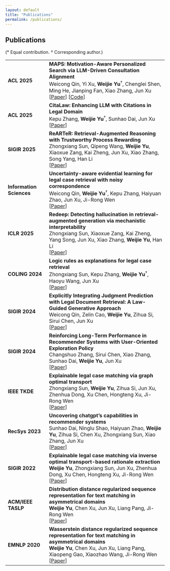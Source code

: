```yaml
---
layout: default
title: "Publications"
permalink: /publications/
---
```


## Publications  
(* Equal contribution. † Corresponding author.)

<table>

  <tr>
    <td><strong>ACL 2025</strong></td>
    <td>
      <strong>MAPS: Motivation-Aware Personalized Search via LLM-Driven Consultation Alignment</strong><br>
      Weicong Qin, Yi Xu, <strong>Weijie Yu</strong><sup>†</sup>, Chenglei Shen, Ming He, Jianping Fan, Xiao Zhang, Jun Xu<br>
      [<a href="https://arxiv.org/abs/2503.01711" target="_blank">Paper</a>] [<a href="https://github.com/E-qin/MAPS" target="_blank">Code</a>]
    </td>
  </tr>

  <tr>
    <td><strong>ACL 2025</strong></td>
    <td>
      <strong>CitaLaw: Enhancing LLM with Citations in Legal Domain</strong><br>
      Kepu Zhang, <strong>Weijie Yu</strong></strong><sup>†</sup>, Sunhao Dai, Jun Xu<br>
      [<a href="https://arxiv.org/abs/2412.14556" target="_blank">Paper</a>]
    </td>
  </tr>

  <tr>
    <td><strong>SIGIR 2025</strong></td>
    <td>
      <strong>ReARTeR: Retrieval-Augmented Reasoning with Trustworthy Process Rewarding</strong><br>
      Zhongxiang Sun, Qipeng Wang, <strong>Weijie Yu</strong>, Xiaoxue Zang, Kai Zheng, Jun Xu, Xiao Zhang, Song Yang, Han Li<br>
      [<a href="https://arxiv.org/pdf/2501.07861">Paper</a>] 
    </td>
  </tr>

  <tr>
    <td><strong>Information Sciences</strong></td>
    <td>
      <strong>Uncertainty-aware evidential learning for legal case retrieval with noisy correspondence</strong><br>
      Weicong Qin, <strong>Weijie Yu</strong><sup>†</sup>, Kepu Zhang, Haiyuan Zhao, Jun Xu, Ji-Rong Wen<br>
      [<a href="https://www.sciencedirect.com/science/article/pii/S0020025525000477" target="_blank">Paper</a>] 
    </td>
  </tr>

  <tr>
    <td><strong>ICLR 2025</strong></td>
    <td>
      <strong>Redeep: Detecting hallucination in retrieval-augmented generation via mechanistic interpretability</strong><br>
      Zhongxiang Sun, Xiaoxue Zang, Kai Zheng, Yang Song, Jun Xu, Xiao Zhang, <strong>Weijie Yu</strong>, Han Li<br>
      [<a href="https://arxiv.org/pdf/2410.11414" target="_blank">Paper</a>] 
    </td>
  </tr>

  <tr>
    <td><strong>COLING 2024</strong></td>
    <td>
      <strong>Logic rules as explanations for legal case retrieval</strong><br>
      Zhongxiang Sun, Kepu Zhang, <strong>Weijie Yu</strong><sup>†</sup>, Haoyu Wang, Jun Xu<br>
      [<a href="https://arxiv.org/pdf/2403.01457" target="_blank">Paper</a>] 
    </td>
  </tr>

  <tr>
    <td><strong>SIGIR 2024</strong></td>
    <td>
      <strong>Explicitly Integrating Judgment Prediction with Legal Document Retrieval: A Law-Guided Generative Approach</strong><br>
      Weicong Qin, Zelin Cao, <strong>Weijie Yu</strong>, Zihua Si, Sirui Chen, Jun Xu<br>
      [<a href="https://arxiv.org/pdf/2312.09591" target="_blank">Paper</a>] 
    </td>
  </tr>

  <tr>
    <td><strong>SIGIR 2024</strong></td>
    <td>
      <strong>Reinforcing Long-Term Performance in Recommender Systems with User-Oriented Exploration Policy</strong><br>
      Changshuo Zhang, Sirui Chen, Xiao Zhang, Sunhao Dai, <strong>Weijie Yu</strong>, Jun Xu<br>
      [<a href="https://arxiv.org/pdf/2312.09591" target="_blank">Paper</a>] 
    </td>
  </tr>

  <tr>
    <td><strong>IEEE TKDE</strong></td>
    <td>
      <strong>Explainable legal case matching via graph optimal transport
    </strong><br>
      Zhongxiang Sun, <strong>Weijie Yu</strong>, Zihua Si, Jun Xu, Zhenhua Dong, Xu Chen, Hongteng Xu, Ji-Rong Wen<br>
      [<a href="https://ieeexplore.ieee.org/abstract/document/10285038/" target="_blank">Paper</a>] 
    </td>
  </tr>

  <tr>
    <td><strong>RecSys 2023</strong></td>
    <td>
      <strong>Uncovering chatgpt’s capabilities in recommender systems
    </strong><br>
      Sunhao Dai, Ninglu Shao, Haiyuan Zhao, <strong>Weijie Yu</strong>, Zihua Si, Chen Xu, Zhongxiang Sun, Xiao Zhang, Jun Xu<br>
      [<a href="https://arxiv.org/pdf/2305.02182" target="_blank">Paper</a>] 
    </td>
  </tr>

  <tr>
    <td><strong>SIGIR 2022</strong></td>
    <td>
      <strong>Explainable legal case matching via inverse optimal transport-based rationale extraction
    </strong><br>
      <strong>Weijie Yu</strong>, Zhongxiang Sun, Jun Xu, Zhenhua Dong, Xu Chen, Hongteng Xu, Ji-Rong Wen<br>
      [<a href="https://arxiv.org/pdf/2207.04182" target="_blank">Paper</a>] 
    </td>
  </tr>

   <tr>
    <td><strong>ACM/IEEE TASLP</strong></td>
    <td>
      <strong>Distribution distance regularized sequence representation for text matching in asymmetrical domains
    </strong><br>
      <strong>Weijie Yu</strong>, Chen Xu, Jun Xu, Liang Pang, Ji-Rong Wen<br>
      [<a href="https://ieeexplore.ieee.org/abstract/document/9698977" target="_blank">Paper</a>] 
    </td>
  </tr>

   <tr>
    <td><strong>EMNLP 2020</strong></td>
    <td>
      <strong>Wasserstein distance regularized sequence representation for text matching in asymmetrical domains
    </strong><br>
      <strong>Weijie Yu</strong>, Chen Xu, Jun Xu, Liang Pang, Xiaopeng Gao, Xiaozhao Wang, Ji-Rong Wen
    <br>
      [<a href="https://arxiv.org/pdf/2010.07717" target="_blank">Paper</a>] 
    </td>
  </tr>
</table>
